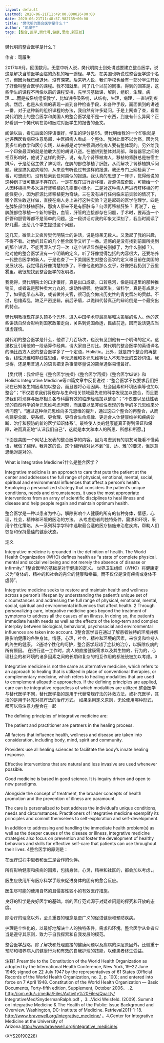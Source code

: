 ```yaml
---
layout: default
Lastmod: 2020-06-21T11:49:00.000026+00:00
date: 2020-06-21T11:48:57.982735+00:00
title: "樊代明的整合医学是什么？"
author: "司履生"
tags: [整合,医学,樊代明,健康,思维,新语丝]
---
```


樊代明的整合医学是什么？

作者：司履生

2017年9月，回国数月。无意中听人说，樊代明院士到处讲述要建立整合医学，说这是解决当前医学面临的危机的唯一途径。早先，在美国也听说过整合医学这个名词，但因为我已经退休，没有深究。后来听人说，我们学校也给有一部分学生开设了好像叫整合医学的课程。我不知就里，问了几个以前的同事。得到的回答是，这些学生的课程不再像以前的课程安排，先学习基础课，解剖，组织，生理，病理……而是按系统组织教学，比如讲呼吸系统，从结构，生理，病理，一直讲到疾病。然后，也是从疾病的表现一直到各种检查手段，和各种手段，面面俱到的讲述一番。对于这种新的组织课程的办法，我自然有许多疑问。于是上网查了查，看看樊代明院士的整合医学和美国人的整合医学是不是一个东西，到底有什么异同？正好看到一个樊代明在协和医院对医学生的报告的全文。

阅读以后，看见后面的评语很好，学生的评分是95。樊代明给我的一个印象就是批评西医看病只注意局部，中医把病人看成一个整体。我对此很不以为然，因为凭我多年的教学和医疗实践，从来都是对学生强调对待病人要有整体观的。另外给我一个印象最深的就是他敢大胆的胡说八道。在他讲到整体对局部，和各器官之间的相互影响时，他说了这样的例子，说，有几个肾移植病人，移植的肾脏总是被宿主排斥，于是给宿主做了脾切除，在脾的部位移植了肝脏。从而解决了肾移植排斥问题。我是搞免疫病理的，从来没有听说过有这样的报道。我还专门上网检索了一番，可想而知，没有检索到任何类似的报道。我认真的思想了一阵子，觉得他说的这种例子很可能是不存在的。一是在现在进行肾移植，肾源供应奇缺，可能给一个人因移植排斥多次进行肾移植的几率很小很小。二是对这种病人再进行肝移植的可能性更小，因为肝源比肾移植更为奇缺。三在没有进行任何临床前实验的情况下，哪个医生敢这样做，直接在病人身上进行这种实验？这是起码的医学伦理学。四是在脾脏部位移植肝脏，那病人原来不是有肝脏吗？何须再移植肝脏？ 再说了，在脾脏部位移植一个新的肝脏，血管，肝管的连接都存在问题，手术时，要再造一个肝管和胆管等都不是简单的问题。这一段讲话对我的印象太深刻了，我当时阅读了好几遍，还给几个学生提过这个问题。

这几天，微信上又疯传樊代明院士的讲话，说是惊呆无数人。又激起了我的兴趣，不得不看。对他的其它的几个整合医学又听了一番。遗憾的是没有找到前面所提到的那个讲话，不能再深入学习一次（这个讲话显然是被删掉了，为什么删掉？）。他对他的整合医学没有一个明确的定义，听了好像觉得包括的内容很大，还要培养一代整合医学的新人。于是也查了一下美国医生对整合医学的定义和目前在美国的发展状况。我觉得我好像清楚的多了。不像他说的那么玄乎，好像把我扔到了云里雾里。我很想找到整合医学的发明权。

我觉得，樊代明院士的口才很好，真是出口成章，口若悬河，像是街道里的那种推销员，或者说是那种卖大力丸的，煽动性极强。他做医生，做科学，真是有点屈才了，如果能早点从政，或者做外交官，很可能会做出历史性的青史留名的贡献。不过，思维紊乱，缺乏严密逻辑，前后矛盾，以诡辩代替真正的辩论倒是一个最突出的特点。

樊代明教授现在是头顶多个光环，进入中国学术界最高层和决策层的名人。他的这些讲话自然会影响到国家政策走向，关系到党国命运，民族前途，因而说话更应当谦虚谨慎。

樊代明的整合医学是什么，他讲了几百场次，也没有见到他有一个明确的定义。这里权且引用他的一段话算作经典，请大家自己对比。樊代明的整合医学的英语译名的确比西方人说的整合医学多了一个定语，Holistic。此外，就是四个整合的再整合，线性思维和非线性思维，单元思维和多元思维等让人不知所云的玄妙词语。我觉得，还是用普通人的语言把复杂事情尽量说的简单通俗易懂最好。

【樊代明：我曾经在《整合医学初探》《整合医学再探》《整合医学纵论》和Holistic Integrative Medicine等四篇文章中反复说过：“整合医学不仅要求我们把现在已知各生物因素加以整合，而且要将心理因素、社会因素和环境因素等也加以整合”；“不仅要求我们将现存与生命相关领域最先进的科学发现加以整合，而且要求我们将现存与医疗相关各专科最有效的临床经验加以整合”；“不仅要以呈线性表现的自然科学的单元思维考虑问题，而且要以呈非线性表现的哲学的多元思维来分析问题”。“通过这种单元思维向多元思维的提升，通过这四个整合的再整合，从而构建更全面、更系统、更合理、更符合生命规律、更适合人体健康维护和疾病诊断、治疗和预防的新的医学知识体系”。最终使人类的健康能真正得到保证和保障，进而真正地“认识我们自己”，这就是本文和本人的所思、所想和所愿。】

下面是美国一个网站上发表的整合医学的内容。因为考虑到有的朋友可能看不懂英语，我做了翻译。我肯定的说，这个翻译绝对达不到“信、达、雅”的要求，但是意思绝对是对的。

What is Integrative Medicine?什么是整合医学？

Integrative medicine is an approach to care that puts the patient at the center and addresses the full range of physical, emotional, mental, social, spiritual and environmental influences that affect a person’s health. Employing a personalized strategy that considers the patient’s unique conditions, needs and circumstances, it uses the most appropriate interventions from an array of scientific disciplines to heal illness and disease and help people regain and maintain optimum health.

整合医学是一种以患者为中心，解除影响个人健康的所有的各种身体，情感，心理，社会，精神和环境的医治的方法。 从考虑患者的独特条件，需求和环境，采用个性化策略，从一系列科学学科中选取最合适的医疗措施来治愈疾病，帮助人们恢复和保持最佳的健康状态。

定义

Integrative medicine is grounded in the definition of health. The World Health Organization (WHO) defines health as “a state of complete physical, mental and social wellbeing and not merely the absence of disease or infirmity.” 1整合医学的基础是对于健康的定义。 世界卫生组织（WHO）将健康定义为“身体的，精神的和社会的完全的健康和幸福，而不仅仅是没有疾病或身体不虚弱”。

Integrative medicine seeks to restore and maintain health and wellness across a person’s lifespan by understanding the patient’s unique set of circumstances and addressing the full range of physical, emotional, mental, social, spiritual and environmental influences that affect health. 2 Through personalizing care, integrative medicine goes beyond the treatment of symptoms to address all the causes of an illness. In doing so, the patient’s immediate health needs as well as the effects of the long-term and complex interplay between biological, behavioral, psychosocial and environmental influences are taken into account. 3整合医学旨在通过了解患者独特的环境并解除影响健康的各种身体，情感，心理，社会，精神和环境的因素，来恢复和维持人的终生的健康。 2通过个性化的呵护，整合医学超越了症状的治疗，以解除疾病的所有原因。 在进行这一工作时，病人的直接健康需求以及其生物的，行为的，心理社会的和环境的诸多因素之间的长期和复杂的相互作用的都统统被加以考虑。3

Integrative medicine is not the same as alternative medicine, which refers to an approach to healing that is utilized in place of conventional therapies, or complementary medicine, which refers to healing modalities that are used to complement allopathic approaches. If the defining principles are applied, care can be integrative regardless of which modalities are utilized.整合医学与替代医学不同，替代医学指的是用于代替常规疗法的补救方法，或补充医学，其指的是用于补充对抗疗法的治疗方式。 如果采用定义原则，无论使用哪种形式，都可以将注意力整合在一起

The defining principles of integrative medicine are:

The patient and practitioner are partners in the healing process.

All factors that influence health, wellness and disease are taken into consideration, including body, mind, spirit and community.

Providers use all healing sciences to facilitate the body’s innate healing response.

Effective interventions that are natural and less invasive are used whenever possible.

Good medicine is based in good science. It is inquiry driven and open to new paradigms.

Alongside the concept of treatment, the broader concepts of health promotion and the prevention of illness are paramount.

The care is personalized to best address the individual’s unique conditions, needs and circumstances. Practitioners of integrative medicine exemplify its principles and commit themselves to self-exploration and self-development.

In addition to addressing and handling the immediate health problem(s) as well as the deeper causes of the disease or illness, integrative medicine strategies also focus on prevention and foster the development of healthy behaviors and skills for effective self-care that patients can use throughout their lives. 4整合医学的原则是：

在医疗过程中患者和医生是合作的伙伴。

所有影响健康和疾病的因素，包括身体，心灵，精神和社区的，都会加以考虑，。

医生应使用所有医疗科学手段来促进身体的固有的愈合反应。

医生尽可能的使用自然的且侵害性较小的有效医疗措施。

良好的科学是良好医学的基础。新的医疗范式源于对疑难问题的探究和开放的态度。

除治疗的理念以外，至关重要的理念是更广义的促进健康和预防疾病。

护理是个性化的，以最好地解决个人的独特条件，需求和环境。整合医学从业者应当是遵守其原则，致力于自我探索和自我发展的模范。

整合医学战略，除了解决和处理直接的健康问题以及疾病的深层原因外，还侧重于预防和培养病人的健康行为和有效的自我护理的技能，以便患者终生受益。

注释1.Preamble to the Constitution of the World Health Organization as adopted by the International Health Conference, New York, 19–22 June 1946; signed on 22 July 1947 by the representatives of 61 States (Official Records of the World Health Organization, no. 2, p. 100); and entered into force on 7 April 1948. Constitution of the World Health Organization — Basic Documents, Forty-fifth edition, Supplement, October 2006。 .2. http://iom.edu/~/media/Files/Activity%20Files/Quality/ IntegrativeMed/SnydermanRalph.pdf ，3...Vicki Weisfeld. (2009). Summit on Integrative Medicine & The Health of the Public: Issue Background and Overview. Washington, DC: Institute of Medicine. Retrieval2011-1-18. http://www.bravewell.org/integrative_medicine/ 。4.Center for Integrative Medicine at the University of Arizona.http://www.bravewell.org/integrative_medicine/.

(XYS20190228)

